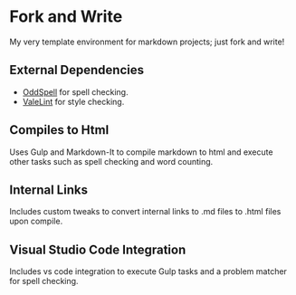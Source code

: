 # Fork and Write

My very template environment for markdown projects; just fork and write!

## External Dependencies

- [OddSpell](https://github.com/Nevenall/OddSpell) for spell checking.
- [ValeLint](https://github.com/ValeLint/vale/) for style checking.

## Compiles to Html

Uses Gulp and Markdown-It to compile markdown to html and execute other tasks such as spell checking and word counting.

## Internal Links

Includes custom tweaks to convert internal links to .md files to .html files upon compile.

## Visual Studio Code Integration

Includes vs code integration to execute Gulp tasks and a problem matcher for spell checking.
